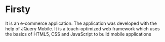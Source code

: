 # Firsty
It is an e-commerce application. The application was developed with the help of JQuery Mobile. It is a touch-optimized web framework which uses the basics of HTML5, CSS and JavaScript to build mobile applications
